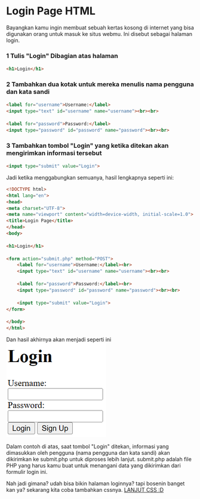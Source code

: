 # Login Page HTML

Bayangkan kamu ingin membuat sebuah kertas kosong di internet yang bisa digunakan orang untuk masuk ke situs webmu. Ini disebut sebagai halaman login.


### 1 Tulis "Login" Dibagian atas halaman
```html
<h1>Login</h1>
```

### 2 Tambahkan dua kotak untuk mereka menulis nama pengguna dan kata sandi
```html
<label for="username">Username:</label>
<input type="text" id="username" name="username"><br><br>

<label for="password">Password:</label>
<input type="password" id="password" name="password"><br><br>
```

### 3 Tambahkan tombol "Login" yang ketika ditekan akan mengirimkan informasi tersebut
```html
<input type="submit" value="Login">
```

Jadi ketika menggabungkan semuanya, hasil lengkapnya seperti ini:
```html
<!DOCTYPE html>
<html lang="en">
<head>
<meta charset="UTF-8">
<meta name="viewport" content="width=device-width, initial-scale=1.0">
<title>Login Page</title>
</head>
<body>

<h1>Login</h1>

<form action="submit.php" method="POST">
    <label for="username">Username:</label><br>
    <input type="text" id="username" name="username"><br><br>

    <label for="password">Password:</label><br>
    <input type="password" id="password" name="password"><br><br>

    <input type="submit" value="Login">
</form>

</body>
</html>
```
Dan hasil akhirnya akan menjadi seperti ini
![Gambar Login Page](image.png)

Dalam contoh di atas, saat tombol "Login" ditekan, informasi yang dimasukkan oleh pengguna (nama pengguna dan kata sandi) akan dikirimkan ke submit.php untuk diproses lebih lanjut. submit.php adalah file PHP yang harus kamu buat untuk menangani data yang dikirimkan dari formulir login ini.

Nah jadi gimana? udah bisa bikin halaman loginnya? tapi bosenin banget kan ya? sekarang kita coba tambahkan cssnya. [LANJUT CSS :D](../CSS/materi.md)

